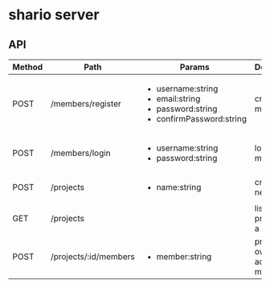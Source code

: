 # shario server

## API

| Method | Path | Params | Description | Login |
| --- | --- | --- | --- | --- |
| POST | /members/register | <ul><li>username:string</li><li>email:string</li><li>password:string</li><li>confirmPassword:string</li></ul> | create new member | NO |
| POST | /members/login | <ul><li>username:string</li><li>password:string</li></ul> | login member | NO |
| POST | /projects | <ul><li>name:string</li></ul> | create a new project | YES |
| GET | /projects |  | list all projects of a member | YES |
| POST | /projects/:id/members | <ul><li>member:string</li></ul> | project owner can add members | YES |
